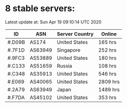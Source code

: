 # 8 stable servers:

Latest update at: Sun Apr 19 09:10:14 UTC 2020

| ID | ASN | Server Country | Online |
| -- | --- | -------------- | ------ |
| #.D09B | AS174 | United States | 165 hrs |
| #.7F1D | AS63949 | Singapore | 252 hrs |
| #.9FC3 | AS53889 | United States | 180 hrs |
| #.C133 | AS51659 | Russia | 108 hrs |
| #.C348 | AS35913 | United States | 546 hrs |
| #.E069 | AS40065 | United States | 2809 hrs |
| #.2A79 | AS63949 | Japan | 1489 hrs |
| #.F7DA | AS45102 | United States | 353 hrs |

